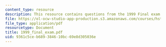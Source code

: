 ```yaml
---
content_type: resource
description: This resource contains questions from the 1999 Final exam.
file: https://ol-ocw-studio-app-production.s3.amazonaws.com/courses/hst-176-cellular-and-molecular-immunology-fall-2005/9361c5ceb689384610bc69e8d305036e_1999_final_exam.pdf
file_type: application/pdf
resourcetype: Document
title: 1999_final_exam.pdf
uid: 9361c5ce-b689-3846-10bc-69e8d305036e
---
```

